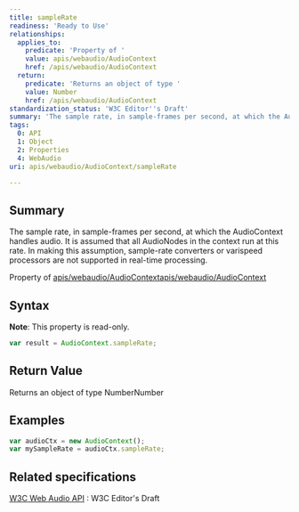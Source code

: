 ```yaml
---
title: sampleRate
readiness: 'Ready to Use'
relationships:
  applies_to:
    predicate: 'Property of '
    value: apis/webaudio/AudioContext
    href: /apis/webaudio/AudioContext
  return:
    predicate: 'Returns an object of type '
    value: Number
    href: /apis/webaudio/AudioContext
standardization_status: 'W3C Editor''s Draft'
summary: 'The sample rate, in sample-frames per second, at which the AudioContext handles audio. It is assumed that all AudioNodes in the context run at this rate. In making this assumption, sample-rate converters or varispeed processors are not supported in real-time processing.'
tags:
  0: API
  1: Object
  2: Properties
  4: WebAudio
uri: apis/webaudio/AudioContext/sampleRate

---
```

## <span>Summary</span>

The sample rate, in sample-frames per second, at which the AudioContext handles audio. It is assumed that all AudioNodes in the context run at this rate. In making this assumption, sample-rate converters or varispeed processors are not supported in real-time processing.

Property of [apis/webaudio/AudioContext](/apis/webaudio/AudioContext)[apis/webaudio/AudioContext](/apis/webaudio/AudioContext)

## <span>Syntax</span>

**Note**: This property is read-only.

``` js
var result = AudioContext.sampleRate;
```

## <span>Return Value</span>

Returns an object of type NumberNumber

## <span>Examples</span>

``` js
var audioCtx = new AudioContext();
var mySampleRate = audioCtx.sampleRate;
```

## <span>Related specifications</span>

[W3C Web Audio API](http://webaudio.github.io/web-audio-api/)
:   W3C Editor's Draft
